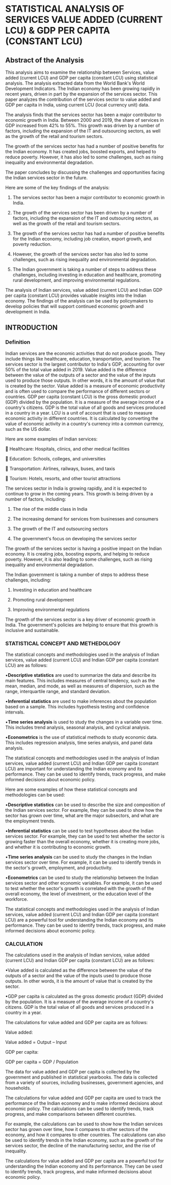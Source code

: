 # **STATISTICAL ANALYSIS OF SERVICES VALUE ADDED (CURRENT LCU) & GDP PER CAPITA (CONSTANT LCU)**

## **Abstract of the Analysis**
This analysis aims to examine the relationship between Services, value added (current LCU) and GDP per capita (constant LCU) using statistical analysis. The analysis extracted data from the World Bank's World Development Indicators. The Indian economy has been growing rapidly in recent years, driven in part by the expansion of the services sector. This paper analyzes the contribution of the services sector to value added and GDP per capita in India, using current LCU (local currency unit) data.

The analysis finds that the services sector has been a major contributor to economic growth in India. Between 2000 and 2019, the share of services in GDP increased from 42% to 55%. This growth was driven by a number of factors, including the expansion of the IT and outsourcing sectors, as well as the growth of the retail and tourism sectors.

The growth of the services sector has had a number of positive benefits for the Indian economy. It has created jobs, boosted exports, and helped to reduce poverty. However, it has also led to some challenges, such as rising inequality and environmental degradation.

The paper concludes by discussing the challenges and opportunities facing the Indian services sector in the future.

Here are some of the key findings of the analysis:

1.	The services sector has been a major contributor to economic growth in India.
	
2.	The growth of the services sector has been driven by a number of factors, including the expansion of the IT and outsourcing sectors, as well as the growth of the retail and tourism sectors.

3.	The growth of the services sector has had a number of positive benefits for the Indian economy, including job creation, export growth, and poverty reduction.

4.	However, the growth of the services sector has also led to some challenges, such as rising inequality and environmental degradation.

5.	The Indian government is taking a number of steps to address these challenges, including investing in education and healthcare, promoting rural development, and improving environmental regulations.
   
The analysis of Indian services, value added (current LCU) and Indian GDP per capita (constant LCU) provides valuable insights into the Indian economy. The findings of the analysis can be used by policymakers to develop policies that will support continued economic growth and development in India.


## **INTRODUCTION**

### **Definition**

Indian services are the economic activities that do not produce goods. They include things like healthcare, education, transportation, and tourism. The services sector is the largest contributor to India's GDP, accounting for over 50% of the total value added in 2019.
Value added is the difference between the value of the outputs of a sector and the value of the inputs used to produce those outputs. In other words, it is the amount of value that is created by the sector. Value added is a measure of economic productivity and is often used to compare the performance of different sectors or countries.
GDP per capita (constant LCU) is the gross domestic product (GDP) divided by the population. It is a measure of the average income of a country's citizens. GDP is the total value of all goods and services produced in a country in a year. LCU is a unit of account that is used to measure economic activity in different countries. It is calculated by converting the value of economic activity in a country's currency into a common currency, such as the US dollar.

Here are some examples of Indian services:

	Healthcare: Hospitals, clinics, and other medical facilities

	Education: Schools, colleges, and universities

	Transportation: Airlines, railways, buses, and taxis

	Tourism: Hotels, resorts, and other tourist attractions

The services sector in India is growing rapidly, and it is expected to continue to grow in the coming years. This growth is being driven by a number of factors, including:

1.	The rise of the middle class in India

2.	The increasing demand for services from businesses and consumers

3.	The growth of the IT and outsourcing sectors

4.	The government's focus on developing the services sector
   
The growth of the services sector is having a positive impact on the Indian economy. It is creating jobs, boosting exports, and helping to reduce poverty. However, it is also leading to some challenges, such as rising inequality and environmental degradation.

The Indian government is taking a number of steps to address these challenges, including:

1.	Investing in education and healthcare

2.	Promoting rural development

3.	Improving environmental regulations
   
The growth of the services sector is a key driver of economic growth in India. The government's policies are helping to ensure that this growth is inclusive and sustainable.


### **STATISTICAL CONCEPT AND METHEDOLOGY**

The statistical concepts and methodologies used in the analysis of Indian services, value added (current LCU) and Indian GDP per capita (constant LCU) are as follows:

•**Descriptive statistics** are used to summarize the data and describe its main features. This includes measures of central tendency, such as the mean, median, and mode, as well as measures of dispersion, such as the range, interquartile range, and standard deviation.

•**Inferential statistics** are used to make inferences about the population based on a sample. This includes hypothesis testing and confidence intervals.

•**Time series analysis** is used to study the changes in a variable over time. This includes trend analysis, seasonal analysis, and cyclical analysis.

•**Econometrics** is the use of statistical methods to study economic data. This includes regression analysis, time series analysis, and panel data analysis.

The statistical concepts and methodologies used in the analysis of Indian services, value added (current LCU) and Indian GDP per capita (constant LCU) are important for understanding the Indian economy and its performance. They can be used to identify trends, track progress, and make informed decisions about economic policy.

Here are some examples of how these statistical concepts and methodologies can be used:

•**Descriptive statistics** can be used to describe the size and composition of the Indian services sector. For example, they can be used to show how the sector has grown over time, what are the major subsectors, and what are the employment trends.

•**Inferential statistics** can be used to test hypotheses about the Indian services sector. For example, they can be used to test whether the sector is growing faster than the overall economy, whether it is creating more jobs, and whether it is contributing to economic growth.

•**Time series analysis** can be used to study the changes in the Indian services sector over time. For example, it can be used to identify trends in the sector's growth, employment, and productivity.

•**Econometrics** can be used to study the relationship between the Indian services sector and other economic variables. For example, it can be used to test whether the sector's growth is correlated with the growth of the overall economy, the level of investment, or the education level of the workforce.

The statistical concepts and methodologies used in the analysis of Indian services, value added (current LCU) and Indian GDP per capita (constant LCU) are a powerful tool for understanding the Indian economy and its performance. They can be used to identify trends, track progress, and make informed decisions about economic policy.


### CALCULATION

The calculations used in the analysis of Indian services, value added (current LCU) and Indian GDP per capita (constant LCU) are as follows:

•Value added is calculated as the difference between the value of the outputs of a sector and the value of the inputs used to produce those outputs. In other words, it is the amount of value that is created by the sector.

•GDP per capita is calculated as the gross domestic product (GDP) divided by the population. It is a measure of the average income of a country's citizens. GDP is the total value of all goods and services produced in a country in a year.

The calculations for value added and GDP per capita are as follows:

Value added:

Value added = Output – Input

GDP per capita:

GDP per capita = GDP / Population

The data for value added and GDP per capita is collected by the government and published in statistical yearbooks. The data is collected from a variety of sources, including businesses, government agencies, and households.

The calculations for value added and GDP per capita are used to track the performance of the Indian economy and to make informed decisions about economic policy. The calculations can be used to identify trends, track progress, and make comparisons between different countries.

For example, the calculations can be used to show how the Indian services sector has grown over time, how it compares to other sectors of the economy, and how it compares to other countries. The calculations can also be used to identify trends in the Indian economy, such as the growth of the services sector, the decline of the manufacturing sector, and the rise of inequality.

The calculations for value added and GDP per capita are a powerful tool for understanding the Indian economy and its performance. They can be used to identify trends, track progress, and make informed decisions about economic policy.
